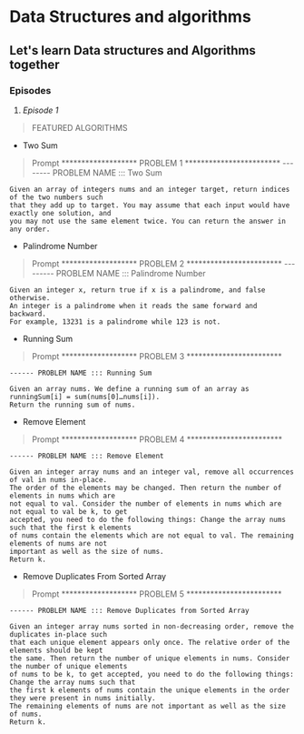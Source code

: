 # Data Structures  and algorithms

## Let's learn Data structures and Algorithms together

### Episodes

1. *Episode 1*

> FEATURED ALGORITHMS

- Two Sum

> Prompt
    ******************* PROBLEM 1 ************************
    -------- PROBLEM NAME ::: Two Sum

    Given an array of integers nums and an integer target, return indices of the two numbers such
    that they add up to target. You may assume that each input would have exactly one solution, and
    you may not use the same element twice. You can return the answer in any order.

- Palindrome Number

> Prompt
    ******************* PROBLEM 2 ************************
    --------- PROBLEM NAME ::: Palindrome Number

    Given an integer x, return true if x is a palindrome, and false otherwise.
    An integer is a palindrome when it reads the same forward and backward.
    For example, 13231 is a palindrome while 123 is not.

- Running Sum

> Prompt
    ******************* PROBLEM 3 ************************

    ------ PROBLEM NAME ::: Running Sum

    Given an array nums. We define a running sum of an array as runningSum[i] = sum(nums[0]…nums[i]).
    Return the running sum of nums.

- Remove Element

> Prompt
    ******************* PROBLEM 4 ************************

    ------ PROBLEM NAME ::: Remove Element

    Given an integer array nums and an integer val, remove all occurrences of val in nums in-place.
    The order of the elements may be changed. Then return the number of elements in nums which are
    not equal to val. Consider the number of elements in nums which are not equal to val be k, to get
    accepted, you need to do the following things: Change the array nums such that the first k elements
    of nums contain the elements which are not equal to val. The remaining elements of nums are not
    important as well as the size of nums.
    Return k.

- Remove Duplicates From Sorted Array

> Prompt
    ******************* PROBLEM 5 ************************

    ------ PROBLEM NAME ::: Remove Duplicates from Sorted Array

    Given an integer array nums sorted in non-decreasing order, remove the duplicates in-place such
    that each unique element appears only once. The relative order of the elements should be kept
    the same. Then return the number of unique elements in nums. Consider the number of unique elements
    of nums to be k, to get accepted, you need to do the following things: Change the array nums such that
    the first k elements of nums contain the unique elements in the order they were present in nums initially.
    The remaining elements of nums are not important as well as the size of nums.
    Return k.
